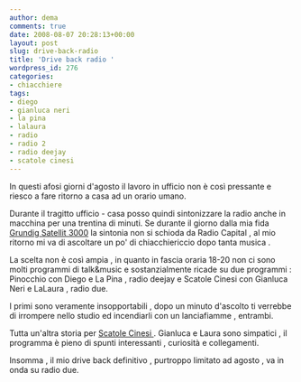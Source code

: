 ```yaml
---
author: dema
comments: true
date: 2008-08-07 20:28:13+00:00
layout: post
slug: drive-back-radio
title: 'Drive back radio '
wordpress_id: 276
categories:
- chiacchiere
tags:
- diego
- gianluca neri
- la pina
- lalaura
- radio
- radio 2
- radio deejay
- scatole cinesi
---
```


In questi afosi giorni d'agosto il lavoro in ufficio non è così pressante e riesco a fare ritorno a casa ad un orario umano.

Durante il tragitto ufficio - casa posso quindi sintonizzare la radio anche in macchina per una trentina di minuti. Se durante il giorno dalla mia fida [Grundig Satellit 3000](http://www.classic-worldband.com/pages/1970/grundig_satellit_3000.htm) la sintonia non si schioda da Radio Capital , al mio ritorno mi va di ascoltare un po' di chiacchiericcio dopo tanta musica .

La scelta non è così ampia , in quanto in fascia oraria 18-20 non ci sono molti programmi di talk&music e sostanzialmente ricade su due programmi : Pinocchio con Diego e La Pina , radio deejay e Scatole Cinesi con Gianluca Neri e LaLaura , radio due.

I primi sono veramente insopportabili , dopo un minuto d'ascolto ti verrebbe di irrompere nello studio ed incendiarli con un lanciafiamme , entrambi.

Tutta un'altra storia per [Scatole Cinesi ](http://scatolecinesi.blog.rai.it/). Gianluca e Laura sono simpatici , il programma è pieno di spunti interessanti , curiosità e collegamenti.

Insomma , il mio drive back definitivo , purtroppo limitato ad agosto , va in onda su radio due.
